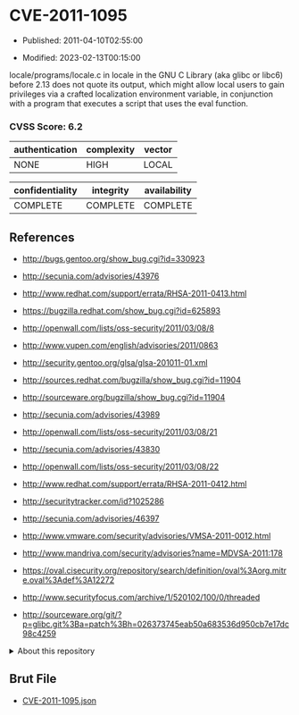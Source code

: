 # CVE-2011-1095

- Published: 2011-04-10T02:55:00

- Modified: 2023-02-13T00:15:00

locale/programs/locale.c in locale in the GNU C Library (aka glibc or libc6) before 2.13 does not quote its output, which might allow local users to gain privileges via a crafted localization environment variable, in conjunction with a program that executes a script that uses the eval function.

### CVSS Score: **6.2**

| authentication | complexity | vector |
| --- | --- | --- |
| NONE | HIGH | LOCAL |

| confidentiality | integrity | availability |
| --- | --- | --- |
| COMPLETE | COMPLETE | COMPLETE |

## References

* http://bugs.gentoo.org/show_bug.cgi?id=330923

* http://secunia.com/advisories/43976

* http://www.redhat.com/support/errata/RHSA-2011-0413.html

* https://bugzilla.redhat.com/show_bug.cgi?id=625893

* http://openwall.com/lists/oss-security/2011/03/08/8

* http://www.vupen.com/english/advisories/2011/0863

* http://security.gentoo.org/glsa/glsa-201011-01.xml

* http://sources.redhat.com/bugzilla/show_bug.cgi?id=11904

* http://sourceware.org/bugzilla/show_bug.cgi?id=11904

* http://secunia.com/advisories/43989

* http://openwall.com/lists/oss-security/2011/03/08/21

* http://secunia.com/advisories/43830

* http://openwall.com/lists/oss-security/2011/03/08/22

* http://www.redhat.com/support/errata/RHSA-2011-0412.html

* http://securitytracker.com/id?1025286

* http://secunia.com/advisories/46397

* http://www.vmware.com/security/advisories/VMSA-2011-0012.html

* http://www.mandriva.com/security/advisories?name=MDVSA-2011:178

* https://oval.cisecurity.org/repository/search/definition/oval%3Aorg.mitre.oval%3Adef%3A12272

* http://www.securityfocus.com/archive/1/520102/100/0/threaded

* http://sourceware.org/git/?p=glibc.git%3Ba=patch%3Bh=026373745eab50a683536d950cb7e17dc98c4259

<details>
<summary>About this repository</summary> 

  This repository is part of the project [Live Hack CVE](https://github.com/Live-Hack-CVE). Main website can be found [www.live-hack.org](https://www.live-hack.org) 
  
  Made by [Sn0wAlice](https://github.com/Sn0wAlice) for the people that care about security and need to have a feed of the latest CVEs. Hope you enjoy it, don't forget to star the repo and follow me on [Twitter](https://twitter.com/Sn0wAlice) and [Github](https://github.com/Sn0wAlice). And that is my [personnal website](https://www.alice-snow.me/)

  - [Home Page](https://github.com/Live-Hack-CVE)
  - [Framework](https://github.com/Live-Hack-CVE/cve-framework)
  - [CVE database](https://github.com/Live-Hack-CVE/full_database)
  - [Changelog](https://github.com/Live-Hack-CVE/Changelog)
</details>

## Brut File

* [CVE-2011-1095.json](https://raw.githubusercontent.com/Live-Hack-CVE/full_database/main/cves/2011/CVE-2011-1095.json)

